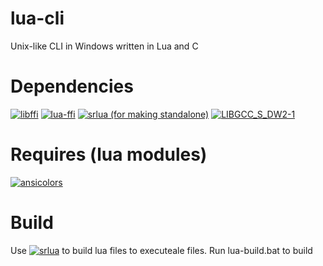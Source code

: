 # lua-cli
Unix-like CLI in Windows written in Lua and C

# Dependencies
[![libffi](libffi)](https://sourceware.org/libffi/)
[![lua-ffi](lua-ffi)](https://github.com/zhaojh329/lua-ffi)
[![srlua (for making standalone)](srlua (for making standalone))](https://github.com/LuaDist/srlua)
[![LIBGCC_S_DW2-1](LIBGCC_S_DW2-1)]()

# Requires (lua modules)
[![ansicolors](ansicolors)](https://github.com/kikito/ansicolors.lua)

# Build
Use [![srlua](srlua)](https://github.com/LuaDist/srlua) to build lua files to executeale files.
Run lua-build.bat to build
